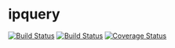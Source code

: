 ipquery
=======
[![Build Status](https://travis-ci.org/hanguofeng/ipquery.png?branch=master)](https://travis-ci.org/hanguofeng/ipquery)
  [![Build Status](https://drone.io/github.com/hanguofeng/ipquery/status.png)](https://drone.io/github.com/hanguofeng/ipquery/latest)  [![Coverage Status](https://coveralls.io/repos/hanguofeng/ipquery/badge.png)](https://coveralls.io/r/hanguofeng/ipquery)
